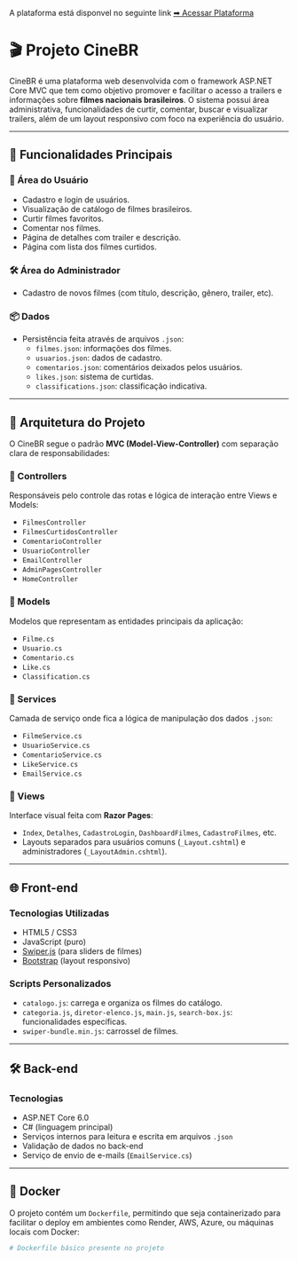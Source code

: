 A plataforma está disponvel no seguinte link [➡ Acessar Plataforma](https://projetocinebr.onrender.com/)

# 🎬 Projeto CineBR

CineBR é uma plataforma web desenvolvida com o framework ASP.NET Core MVC que tem como objetivo promover e facilitar o acesso a trailers e informações sobre **filmes nacionais brasileiros**. O sistema possui área administrativa, funcionalidades de curtir, comentar, buscar e visualizar trailers, além de um layout responsivo com foco na experiência do usuário.

---

## 📌 Funcionalidades Principais

### 👤 Área do Usuário
- Cadastro e login de usuários.
- Visualização de catálogo de filmes brasileiros.
- Curtir filmes favoritos.
- Comentar nos filmes.
- Página de detalhes com trailer e descrição.
- Página com lista dos filmes curtidos.

### 🛠️ Área do Administrador
- Cadastro de novos filmes (com título, descrição, gênero, trailer, etc).

### 📦 Dados
- Persistência feita através de arquivos `.json`:
  - `filmes.json`: informações dos filmes.
  - `usuarios.json`: dados de cadastro.
  - `comentarios.json`: comentários deixados pelos usuários.
  - `likes.json`: sistema de curtidas.
  - `classifications.json`: classificação indicativa.

---

## 🧱 Arquitetura do Projeto

O CineBR segue o padrão **MVC (Model-View-Controller)** com separação clara de responsabilidades:

### 📁 Controllers
Responsáveis pelo controle das rotas e lógica de interação entre Views e Models:
- `FilmesController`
- `FilmesCurtidosController`
- `ComentarioController`
- `UsuarioController`
- `EmailController`
- `AdminPagesController`
- `HomeController`

### 📁 Models
Modelos que representam as entidades principais da aplicação:
- `Filme.cs`
- `Usuario.cs`
- `Comentario.cs`
- `Like.cs`
- `Classification.cs`

### 📁 Services
Camada de serviço onde fica a lógica de manipulação dos dados `.json`:
- `FilmeService.cs`
- `UsuarioService.cs`
- `ComentarioService.cs`
- `LikeService.cs`
- `EmailService.cs`

### 📁 Views
Interface visual feita com **Razor Pages**:
- `Index`, `Detalhes`, `CadastroLogin`, `DashboardFilmes`, `CadastroFilmes`, etc.
- Layouts separados para usuários comuns (`_Layout.cshtml`) e administradores (`_LayoutAdmin.cshtml`).

---

## 🌐 Front-end

### Tecnologias Utilizadas
- HTML5 / CSS3
- JavaScript (puro)
- [Swiper.js](https://swiperjs.com/) (para sliders de filmes)
- [Bootstrap](https://getbootstrap.com/) (layout responsivo)

### Scripts Personalizados
- `catalogo.js`: carrega e organiza os filmes do catálogo.
- `categoria.js`, `diretor-elenco.js`, `main.js`, `search-box.js`: funcionalidades específicas.
- `swiper-bundle.min.js`: carrossel de filmes.

---

## 🛠️ Back-end

### Tecnologias
- ASP.NET Core 6.0
- C# (linguagem principal)
- Serviços internos para leitura e escrita em arquivos `.json`
- Validação de dados no back-end
- Serviço de envio de e-mails (`EmailService.cs`)

---

## 🐳 Docker

O projeto contém um `Dockerfile`, permitindo que seja containerizado para facilitar o deploy em ambientes como Render, AWS, Azure, ou máquinas locais com Docker:

```dockerfile
# Dockerfile básico presente no projeto
